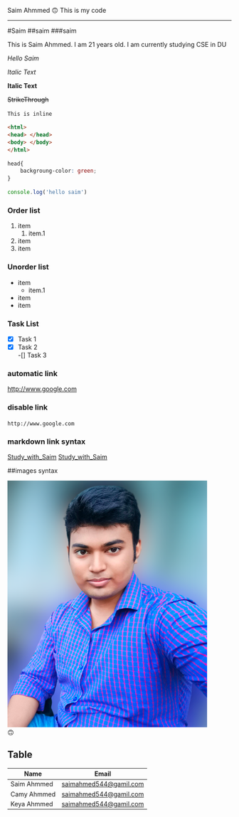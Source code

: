 <!--Markdown-->

Saim Ahmmed  🙃
This is my code <br/>

---

#Saim 
##saim
###saim   

<p> This is Saim Ahmmed. I am 21 years old. I am currently studying CSE in DU</p>

<i> Hello Saim </i>  

_Italic Text_  

__Italic Text__  

~~StrikeThrough~~  

`This is inline`  



```html
<html> 
<head> </head>
<body> </body>
</html>
```

```css
head{
    backgroung-color: green;
}
```

```javascript
console.log('hello saim')
```


### Order list  
1. item
   1. item.1 
1. item
1. item  

### Unorder list  

- item
   - item.1 
- item
- item  

### Task List
-[x] Task 1  
-[x] Task 2  
-[] Task 3  

### automatic link
http://www.google.com  


### disable link
`http://www.google.com`  

### markdown link syntax
[Study_with_Saim](http://www.google.com)
[Study_with_Saim][weblink]


<!-- all link here -->
[weblink]: http://www.google.com 


##images syntax

![profile](./images/SaimMe.png)  
🙃

## Table
| Name | Email |
|------| ----- |
|Saim Ahmmed| saimahmed544@gamil.com|
|Camy Ahmmed| saimahmed544@gamil.com|
|Keya Ahmmed| saimahmed544@gamil.com|